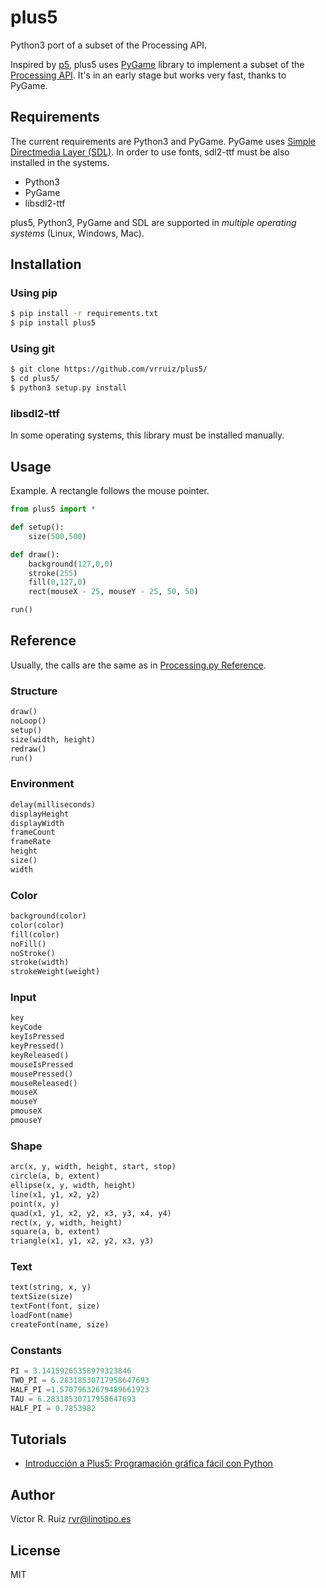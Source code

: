 # plus5

Python3 port of a subset of the Processing API.

Inspired by [p5](https://pypi.org/project/p5/), plus5 uses [PyGame](https://www.pygame.org/news) library to implement a subset of the [Processing API](https://py.processing.org/). It's in an early stage but works very fast, thanks to PyGame.

## Requirements

The current requirements are Python3 and PyGame. PyGame uses [Simple Directmedia Layer (SDL)](https://www.libsdl.org/). In order to use fonts, sdl2-ttf must be also installed in the systems.

- Python3
- PyGame
- libsdl2-ttf

plus5, Python3, PyGame and SDL are supported in *multiple operating systems* (Linux, Windows, Mac).

## Installation

### Using pip

```bash
$ pip install -r requirements.txt
$ pip install plus5
```

### Using git

```bash
$ git clone https://github.com/vrruiz/plus5/
$ cd plus5/
$ python3 setup.py install
```

### libsdl2-ttf

In some operating systems, this library must be installed manually.

## Usage

Example. A rectangle follows the mouse pointer.

```python
from plus5 import *

def setup():
    size(500,500)

def draw():
    background(127,0,0)
    stroke(255)
    fill(0,127,0)
    rect(mouseX - 25, mouseY - 25, 50, 50)

run()
```

## Reference

Usually, the calls are the same as in [Processing.py Reference](https://py.processing.org/reference/).

### Structure

```python
draw()
noLoop()
setup()
size(width, height)
redraw()
run()
```

### Environment
```python
delay(milliseconds)
displayHeight
displayWidth
frameCount
frameRate
height
size()
width
```

### Color

```python
background(color)
color(color)
fill(color)
noFill()
noStroke()
stroke(width)
strokeWeight(weight)
```

### Input

```python
key
keyCode
keyIsPressed
keyPressed()
keyReleased()
mouseIsPressed
mousePressed()
mouseReleased()
mouseX
mouseY
pmouseX
pmouseY
```

### Shape

```python
arc(x, y, width, height, start, stop)
circle(a, b, extent)
ellipse(x, y, width, height)
line(x1, y1, x2, y2)
point(x, y)
quad(x1, y1, x2, y2, x3, y3, x4, y4)
rect(x, y, width, height)
square(a, b, extent)
triangle(x1, y1, x2, y2, x3, y3)
```

### Text

```python
text(string, x, y)
textSize(size)
textFont(font, size)
loadFont(name)
createFont(name, size)
```

### Constants
```python
PI = 3.14159265358979323846
TWO_PI = 6.28318530717958647693
HALF_PI =1.57079632679489661923
TAU = 6.28318530717958647693
HALF_PI = 0.7853982
```

## Tutorials

- [Introducción a Plus5: Programación gráfica fácil con Python](https://vrruiz.github.io/plus5-tutorial/)

## Author

Víctor R. Ruiz <rvr@linotipo.es>

## License

MIT
